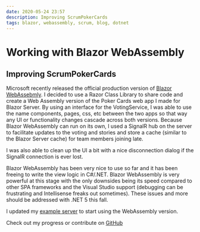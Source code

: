 ```yaml
---
date: 2020-05-24 23:57
description: Improving ScrumPokerCards
tags: blazor, webassembly, scrum, blog, dotnet
---
```

# Working with Blazor WebAssembly
## Improving ScrumPokerCards

Microsoft recently released the official production version of [Blazor WebAssebmly](https://devblogs.microsoft.com/aspnet/blazor-webassembly-3-2-0-now-available/). I decided to use a Razor Class Library to share code and create a Web Assembly version of the Poker Cards web app I made for Blazor Server. By using an interface for the VotingService, I was able to use the name components, pages, css, etc between the two apps so that way any UI or functionality changes cascade across both versions. Because Blazor WebAssembly can run on its own, I used a SignalR hub on the server to facilitate updates to the voting and stories and store a cache (similar to the Blazor Server cache) for team members joining late.

I was also able to clean up the UI a bit with a nice disconnection dialog if the SignalR connection is ever lost.

Blazor WebAssembly has been very nice to use so far and it has been freeing to write the view logic in C#/.NET. Blazor WebAssembly is very powerful at this stage with the only downsides being its speed compared to other SPA frameworks and the Visual Studio support (debugging can be frustrating and Intellisense freaks out sometimes). These issues and more should be addressed with .NET 5 this fall.

I updated my [example server](https://poker.reedtaylor.org) to start using the WebAssembly version.

Check out my progress or contribute on [GitHub](https://github.com/reedptaylor/ScrumPokerCards)
